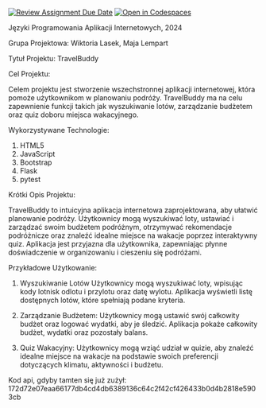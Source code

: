 [![Review Assignment Due Date](https://classroom.github.com/assets/deadline-readme-button-24ddc0f5d75046c5622901739e7c5dd533143b0c8e959d652212380cedb1ea36.svg)](https://classroom.github.com/a/jsTzsySB)
[![Open in Codespaces](https://classroom.github.com/assets/launch-codespace-7f7980b617ed060a017424585567c406b6ee15c891e84e1186181d67ecf80aa0.svg)](https://classroom.github.com/open-in-codespaces?assignment_repo_id=15146409)


Języki Programowania Aplikacji Internetowych, 2024 

Grupa Projektowa: Wiktoria Lasek, Maja Lempart 

Tytuł Projektu: TravelBuddy  

Cel Projektu:

Celem projektu jest stworzenie wszechstronnej aplikacji internetowej, która pomoże użytkownikom w planowaniu podróży. TravelBuddy ma na celu zapewnienie funkcji takich jak wyszukiwanie lotów, zarządzanie budżetem oraz quiz doboru miejsca wakacyjnego.

Wykorzystywane Technologie:
  1) HTML5
  2) JavaScript
  3) Bootstrap
  4) Flask
  5) pytest


Krótki Opis Projektu:

  TravelBuddy to intuicyjna aplikacja internetowa zaprojektowana, aby ułatwić planowanie podróży. Użytkownicy mogą wyszukiwać loty, ustawiać i zarządzać swoim budżetem podróżnym, otrzymywać rekomendacje podróżnicze oraz znaleźć idealne miejsce na wakacje poprzez interaktywny quiz. Aplikacja jest przyjazna dla użytkownika, zapewniając płynne doświadczenie w organizowaniu i cieszeniu się podróżami.

Przykładowe Użytkowanie:
  1) Wyszukiwanie Lotów
        Użytkownicy mogą wyszukiwać loty, wpisując kody lotnisk odlotu i przylotu oraz datę wylotu. Aplikacja wyświetli listę dostępnych lotów, które spełniają podane kryteria.

  2) Zarządzanie Budżetem:
        Użytkownicy mogą ustawić swój całkowity budżet oraz logować wydatki, aby je śledzić. Aplikacja pokaże całkowity budżet, wydatki oraz pozostały balans.

  3) Quiz Wakacyjny:
        Użytkownicy mogą wziąć udział w quizie, aby znaleźć idealne miejsce na wakacje na podstawie swoich preferencji dotyczących klimatu, aktywności i budżetu.

Kod api, gdyby tamten się już zużył:
172d72e07eaa66177db4cd4db6389136c64c2f42cf426433b0d4b2818e5903cb
